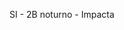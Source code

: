 SI - 2B noturno - Impacta

<meta name="Victor Camilo - RA: 1700608">
<meta name="Jheimisson Sampaio - RA: 1700786">
<meta name="Victor Kiill - RA: 1700690">
<meta name="Vitor Bella - RA: 1700804">
